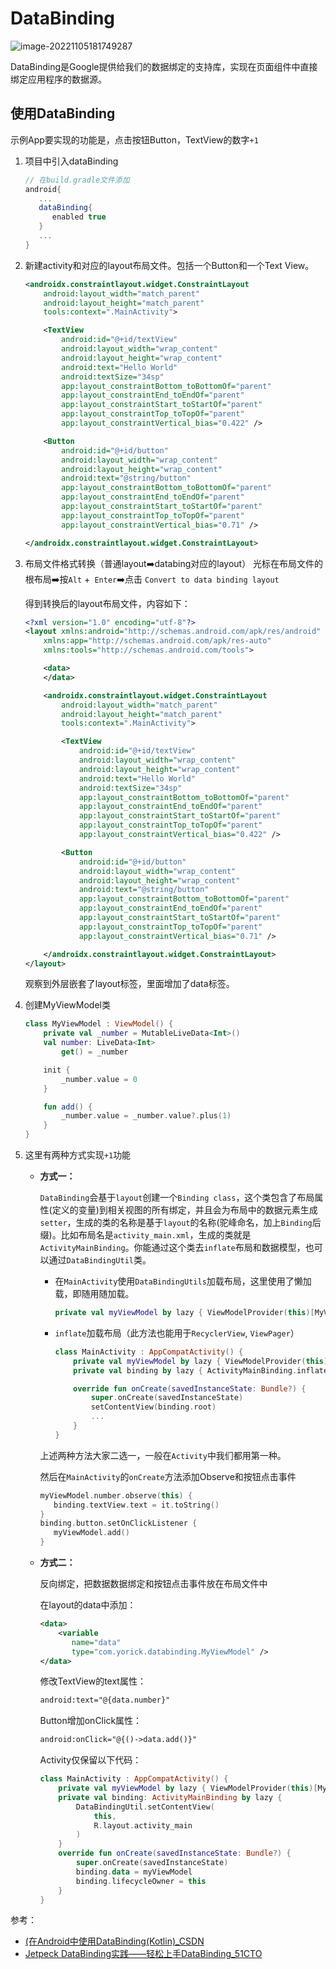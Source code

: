 # DataBinding

![image-20221105181749287](./assets/image-20221105181749287.png)

DataBinding是Google提供给我们的数据绑定的支持库，实现在页面组件中直接绑定应用程序的数据源。

## 使用DataBinding

示例App要实现的功能是，点击按钮Button，TextView的数字`+1`

1. 项目中引入dataBinding

   ```groovy
   // 在build.gradle文件添加
   android{
      ...
      dataBinding{
         enabled true
      }
      ...
   }
   ```

2. 新建activity和对应的layout布局文件。包括一个Button和一个Text View。

   ```xml
   <androidx.constraintlayout.widget.ConstraintLayout
       android:layout_width="match_parent"
       android:layout_height="match_parent"
       tools:context=".MainActivity">
   
       <TextView
           android:id="@+id/textView"
           android:layout_width="wrap_content"
           android:layout_height="wrap_content"
           android:text="Hello World"
           android:textSize="34sp"
           app:layout_constraintBottom_toBottomOf="parent"
           app:layout_constraintEnd_toEndOf="parent"
           app:layout_constraintStart_toStartOf="parent"
           app:layout_constraintTop_toTopOf="parent"
           app:layout_constraintVertical_bias="0.422" />
   
       <Button
           android:id="@+id/button"
           android:layout_width="wrap_content"
           android:layout_height="wrap_content"
           android:text="@string/button"
           app:layout_constraintBottom_toBottomOf="parent"
           app:layout_constraintEnd_toEndOf="parent"
           app:layout_constraintStart_toStartOf="parent"
           app:layout_constraintTop_toTopOf="parent"
           app:layout_constraintVertical_bias="0.71" />
   
   </androidx.constraintlayout.widget.ConstraintLayout>
   ```

3. 布局文件格式转换（普通layout➡️databing对应的layout）
   光标在布局文件的根布局➡️按`Alt` +` Enter`➡️点击 `Convert to data binding layout`

   得到转换后的layout布局文件，内容如下：

   ```xml
   <?xml version="1.0" encoding="utf-8"?>
   <layout xmlns:android="http://schemas.android.com/apk/res/android"
       xmlns:app="http://schemas.android.com/apk/res-auto"
       xmlns:tools="http://schemas.android.com/tools">
   
       <data>
       </data>
   
       <androidx.constraintlayout.widget.ConstraintLayout
           android:layout_width="match_parent"
           android:layout_height="match_parent"
           tools:context=".MainActivity">
   
           <TextView
               android:id="@+id/textView"
               android:layout_width="wrap_content"
               android:layout_height="wrap_content"
               android:text="Hello World"
               android:textSize="34sp"
               app:layout_constraintBottom_toBottomOf="parent"
               app:layout_constraintEnd_toEndOf="parent"
               app:layout_constraintStart_toStartOf="parent"
               app:layout_constraintTop_toTopOf="parent"
               app:layout_constraintVertical_bias="0.422" />
   
           <Button
               android:id="@+id/button"
               android:layout_width="wrap_content"
               android:layout_height="wrap_content"
               android:text="@string/button"
               app:layout_constraintBottom_toBottomOf="parent"
               app:layout_constraintEnd_toEndOf="parent"
               app:layout_constraintStart_toStartOf="parent"
               app:layout_constraintTop_toTopOf="parent"
               app:layout_constraintVertical_bias="0.71" />
   
       </androidx.constraintlayout.widget.ConstraintLayout>
   </layout>
   ```
   观察到外层嵌套了layout标签，里面增加了data标签。

4. 创建MyViewModel类

   ```kotlin
   class MyViewModel : ViewModel() {
       private val _number = MutableLiveData<Int>()
       val number: LiveData<Int>
           get() = _number
   
       init {
           _number.value = 0
       }
   
       fun add() {
           _number.value = _number.value?.plus(1)
       }
   }
   ```

5. 这里有两种方式实现`+1`功能

   - **方式一：**

     `DataBinding`会基于`layout`创建一个`Binding class`，这个类包含了布局属性(定义的变量)到相关视图的所有绑定，并且会为布局中的数据元素生成`setter`，生成的类的名称是基于`layout`的名称(驼峰命名，加上`Binding`后缀)。比如布局名是`activity_main.xml`，生成的类就是`ActivityMainBinding`。你能通过这个类去`inflate`布局和数据模型，也可以通过`DataBindingUtil`类。

     - 在`MainActivity`使用`DataBindingUtils`加载布局，这里使用了懒加载，即随用随加载。

       ```kotlin
       private val myViewModel by lazy { ViewModelProvider(this)[MyViewModel::class.java] }
       ```

     - `inflate`加载布局（此方法也能用于`RecyclerView`, `ViewPager`）

       ```kotlin
       class MainActivity : AppCompatActivity() {
           private val myViewModel by lazy { ViewModelProvider(this)[MyViewModel::class.java] }
           private val binding by lazy { ActivityMainBinding.inflate(layoutInflater) }
       
           override fun onCreate(savedInstanceState: Bundle?) {
               super.onCreate(savedInstanceState)
               setContentView(binding.root)
               ...
           }
       }
       ```

     上述两种方法大家二选一，一般在`Activity`中我们都用第一种。

     然后在`MainActivity`的`onCreate`方法添加Observe和按钮点击事件

     ```kotlin
     myViewModel.number.observe(this) {
     	binding.textView.text = it.toString()
     }
     binding.button.setOnClickListener {
     	myViewModel.add()
     }
     
   - **方式二：**
   
     反向绑定，把数据数据绑定和按钮点击事件放在布局文件中
   
     在layout的data中添加：
   
     ```xml
     <data>
         <variable
         	name="data"
         	type="com.yorick.databinding.MyViewModel" />
     </data>
     ```
   
     修改TextView的text属性：
   
     ```xml
     android:text="@{data.number}"
     ```
     Button增加onClick属性：
     
     ```xml
     android:onClick="@{()->data.add()}"
     ```
     Activity仅保留以下代码：
     ```kotlin
     class MainActivity : AppCompatActivity() {
         private val myViewModel by lazy { ViewModelProvider(this)[MyViewModel::class.java] }
         private val binding: ActivityMainBinding by lazy {
             DataBindingUtil.setContentView(
                 this,
                 R.layout.activity_main
             )
         }
         override fun onCreate(savedInstanceState: Bundle?) {
             super.onCreate(savedInstanceState)
             binding.data = myViewModel
             binding.lifecycleOwner = this
         }
     }
     ```

参考：

- [(在Android中使用DataBinding(Kotlin)_CSDN](https://blog.csdn.net/hncdcsm1/article/details/109505160)
- [Jetpeck DataBinding实践——轻松上手DataBinding_51CTO](https://blog.51cto.com/baorant24/5768873)
